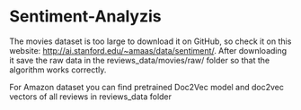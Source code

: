 # Sentiment-Analyzis
The movies dataset is too large to download it on GitHub, so check it on this website: http://ai.stanford.edu/~amaas/data/sentiment/. After downloading it save the raw data in the reviews_data/movies/raw/ folder so that the algorithm works correctly.

For Amazon dataset you can find pretrained Doc2Vec model and doc2vec vectors of all reviews in reviews_data folder
